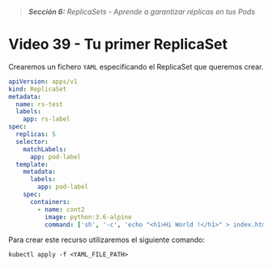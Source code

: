> _**Sección 6:** ReplicaSets - Aprende a garantizar réplicas en tus Pods_

# Video 39 - Tu primer ReplicaSet

Crearemos un fichero `YAML` especificando el ReplicaSet que queremos crear.

```yaml
apiVersion: apps/v1
kind: ReplicaSet
metadata:
  name: rs-test
  labels:
    app: rs-label
spec:
  replicas: 5
  selector:
    matchLabels:
      app: pod-label
  template:
    metadata:
      labels:
        app: pod-label
    spec:
      containers:
        - name: cont2
          image: python:3.6-alpine
          command: ['sh', '-c', 'echo "<h1>Hi World !</h1>" > index.html && python -m http.server 8080']   
```

Para crear este recurso utilizaremos el siguiente comando:

```shell
kubectl apply -f <YAML_FILE_PATH>
```